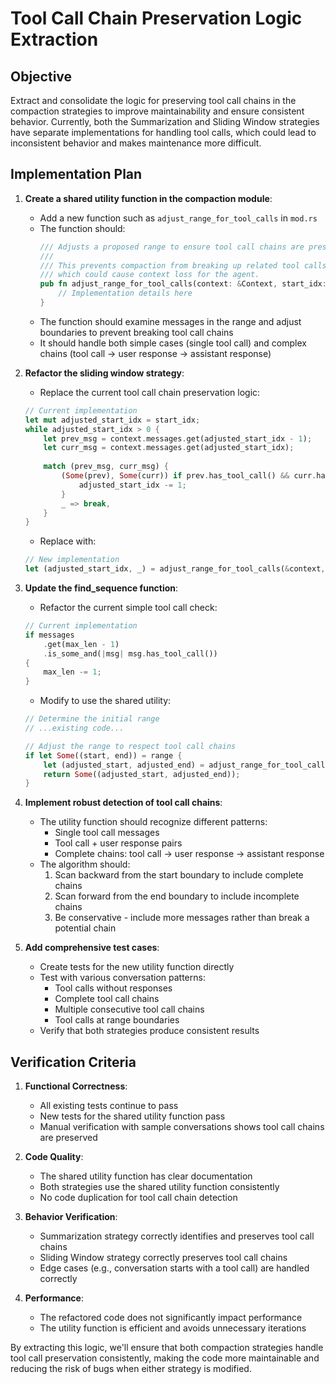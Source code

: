 # Tool Call Chain Preservation Logic Extraction

## Objective

Extract and consolidate the logic for preserving tool call chains in the compaction strategies to improve maintainability and ensure consistent behavior. Currently, both the Summarization and Sliding Window strategies have separate implementations for handling tool calls, which could lead to inconsistent behavior and makes maintenance more difficult.

## Implementation Plan

1. **Create a shared utility function in the compaction module**:
   - Add a new function such as `adjust_range_for_tool_calls` in `mod.rs`
   - The function should:
     ```rust
     /// Adjusts a proposed range to ensure tool call chains are preserved
     /// 
     /// This prevents compaction from breaking up related tool calls and responses
     /// which could cause context loss for the agent.
     pub fn adjust_range_for_tool_calls(context: &Context, start_idx: usize, end_idx: usize) -> (usize, usize) {
         // Implementation details here
     }
     ```
   - The function should examine messages in the range and adjust boundaries to prevent breaking tool call chains
   - It should handle both simple cases (single tool call) and complex chains (tool call → user response → assistant response)

2. **Refactor the sliding window strategy**:
   - Replace the current tool call chain preservation logic:
   ```rust
   // Current implementation
   let mut adjusted_start_idx = start_idx;
   while adjusted_start_idx > 0 {
       let prev_msg = context.messages.get(adjusted_start_idx - 1);
       let curr_msg = context.messages.get(adjusted_start_idx);
       
       match (prev_msg, curr_msg) {
           (Some(prev), Some(curr)) if prev.has_tool_call() && curr.has_role(Role::User) => {
               adjusted_start_idx -= 1;
           }
           _ => break,
       }
   }
   ```
   - Replace with:
   ```rust
   // New implementation
   let (adjusted_start_idx, _) = adjust_range_for_tool_calls(&context, start_idx, original_message_count - 1);
   ```

3. **Update the find_sequence function**:
   - Refactor the current simple tool call check:
   ```rust
   // Current implementation
   if messages
       .get(max_len - 1)
       .is_some_and(|msg| msg.has_tool_call())
   {
       max_len -= 1;
   }
   ```
   - Modify to use the shared utility:
   ```rust
   // Determine the initial range
   // ...existing code...
   
   // Adjust the range to respect tool call chains
   if let Some((start, end)) = range {
       let (adjusted_start, adjusted_end) = adjust_range_for_tool_calls(context, start, end);
       return Some((adjusted_start, adjusted_end));
   }
   ```

4. **Implement robust detection of tool call chains**:
   - The utility function should recognize different patterns:
     - Single tool call messages
     - Tool call + user response pairs
     - Complete chains: tool call → user response → assistant response
   - The algorithm should:
     1. Scan backward from the start boundary to include complete chains
     2. Scan forward from the end boundary to include incomplete chains
     3. Be conservative - include more messages rather than break a potential chain

5. **Add comprehensive test cases**:
   - Create tests for the new utility function directly
   - Test with various conversation patterns:
     - Tool calls without responses
     - Complete tool call chains
     - Multiple consecutive tool call chains
     - Tool calls at range boundaries
   - Verify that both strategies produce consistent results

## Verification Criteria

1. **Functional Correctness**:
   - All existing tests continue to pass
   - New tests for the shared utility function pass
   - Manual verification with sample conversations shows tool call chains are preserved

2. **Code Quality**:
   - The shared utility function has clear documentation
   - Both strategies use the shared utility function consistently
   - No code duplication for tool call chain detection

3. **Behavior Verification**:
   - Summarization strategy correctly identifies and preserves tool call chains
   - Sliding Window strategy correctly preserves tool call chains
   - Edge cases (e.g., conversation starts with a tool call) are handled correctly

4. **Performance**:
   - The refactored code does not significantly impact performance
   - The utility function is efficient and avoids unnecessary iterations

By extracting this logic, we'll ensure that both compaction strategies handle tool call preservation consistently, making the code more maintainable and reducing the risk of bugs when either strategy is modified.